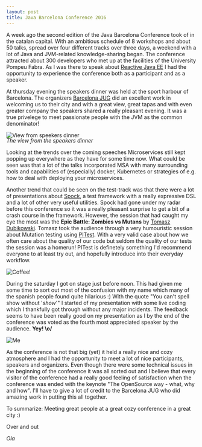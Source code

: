 ```yaml
---
layout: post
title: Java Barcelona Conference 2016
---
```

A week ago the second edition of the Java Barcelona Conference took of in the catalan capital. With an ambitious schedule of 8 workshops and about 50 talks, spread over four different tracks over three days, a weekend with a lot of Java and JVM-related knowledge-sharing began. The conference attracted about 300 developers who met up at the facilities of the University Pompeu Fabra. As I was there to speak about [Reactive Java EE](https://www.youtube.com/watch?v=vYHGoaIcQoA) I had the opportunity to experience the conference both as a participant and as a speaker.

At thursday evening the speakers dinner was held at the sport harbour of Barcelona. The organizers [Barcelona JUG](http://www.barcelonajug.org/) did an excellent work in welcoming us to their city and with a great view, great tapas and with even greater company the speakers shared a really pleasant evening. It was a true privelege to meet passionate people with the JVM as the common denominator!

![View from speekers dinner](http://blog.squeed.com/wp-content/uploads/2016/06/IMG_20160616_202558-300x224.jpg)
 <span style="display: block; margin-top: -3px">*The view from the speakers dinner*</span>

Looking at the trends over the coming speeches Microservices still kept popping up everywhere as they have for some time now. What could be seen was that a lot of the talks incorporated MSA with many surrounding tools and capabilities of (especially) docker, Kubernetes or strategies of e.g. how to deal with deploying your microservices.

Another trend that could be seen on the test-track was that there were a lot of presentations about [Spock](http://spockframework.github.io/spock/docs/1.0/index.html), a test framework with a really expressive DSL and a lot of other very useful utilities. Spock had gone under my radar before this conference so it was a really pleasant surprise to get a bit of a crash course in the framework. However, the session that had caught my eye the most was the **Epic Battle: Zombies vs Mutans** by [Tomasz Dubikowski](https://twitter.com/tdubikowski). Tomasz took the audience through a very humouristic session about Mutation testing using [PITest](http://pitest.org/). With a very valid case about how we often care about the quality of our code but seldom the quality of our tests the session was a homerun! PITest is definetely something I'd recommend everyone to at least try out, and hopefully introduce into their everyday workflow.

![Coffee!](http://blog.squeed.com/wp-content/uploads/2016/06/IMG_20160617_103017.jpg)

During the saturday I got on stage just before noon. This had given me some time to sort out most of the confusion with my name which many of the spanish people found quite hilarious :) With the quote "You can't spell show without '<em>show</em>'" I started of my presentation with some live coding which I thankfully got through without any major incidents. The feedback seems to have been really good on my presentation as I by the end of the conference was voted as the fourth most appreciated speaker by the audience. **Yey! \o/**

![Me](http://blog.squeed.com/wp-content/uploads/2016/06/IMG_20160618_122147-224x300.jpg)

As the conference is not that big (yet) it held a really nice and cozy atmosphere and I had the opportunity to meet a lot of nice participants, speakers and organizers. Even though there were some technical issues in the beginning of the conference it was all sorted out and I believe that every visitor of the conference had a really good feeling of satisfaction when the conference was ended with the keynote "The OpenSource way - what, why and how". I'll have to give a lot of credit to the Barcelona JUG who did amazing work in putting this all together.

To summarize: Meeting great people at a great cozy conference in a great city :)

Over and out

*Ola*
